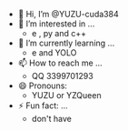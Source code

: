 - 👋 Hi, I’m @YUZU-cuda384
- 👀 I’m interested in ...
  - e , py and c++
- 🌱 I’m currently learning ...
  - e and YOLO
- 📫 How to reach me ...
  - QQ 3399701293
- 😄 Pronouns:
  - YUZU or YZQueen
- ⚡ Fun fact: ...
  - don't have 

<!---
YUZU-cuda384/YUZU-cuda384 is a ✨ special ✨ repository because its `README.md` (this file) appears on your GitHub profile.
You can click the Preview link to take a look at your changes.
--->

